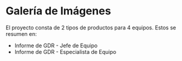 # Galería de Imágenes
El proyecto consta de 2 tipos de productos para 4 equipos. Estos se resumen en:
- Informe de GDR - Jefe de Equipo
- Informe de GDR - Especialista de Equipo

